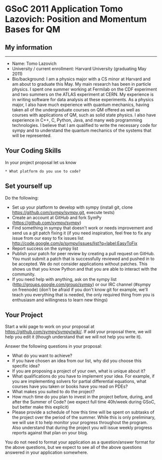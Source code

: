 GSoC 2011 Application Tomo Lazovich: Position and Momentum Bases for QM
==============================

## My information
---

* Name: Tomo Lazovich
* University / current enrollment: Harvard University (graduating May 2011)
* Bio/background: I am a physics major with a CS minor at Harvard and am about to graduate this May. My main research has been in particle physics. I spent one summer working at Fermilab on the CDF experiment and two summers on the ATLAS experiment at CERN. My experience is in writing software for data analysis at these experiments. As a physics major, I also have much experience with quantum mechanics, having taken all of the undergraduate courses on QM offered as well as courses with applications of QM, such as solid state physics. I also have experience in C++, C, Python, Java, and many web programming technologies. I believe that I am qualified to write the necessary code for sympy and to understand the quantum mechanics of the systems that will be represented. 
    
    
Your Coding Skills
------------------

In your project proposal let us know

    * What platform do you use to code?

Set yourself up
---------------

Do the following:

* Set up your platform to develop with sympy (install git,
  clone https://github.com/sympy/sympy.git, execute tests)
* Create an account at GitHub and fork SymPy (https://github.com/sympy/sympy)
* Find something in sympy that doesn't work or needs improvement and send us a
  git patch fixing it (if you need inspiration, feel free to fix any issue from
  our easy to fix issues list
  http://code.google.com/p/sympy/issues/list?q=label:EasyToFix
* Report success on the sympy list
* Publish your patch for peer review by creating a pull request on GitHub.  You
  must submit a patch that is successfully reviewed and pushed in to be
  accepted. We do not consider applications without patches. This shows us that
  you know Python and that you are able to interact with the community.
* If you need help with anything, ask on the sympy list
  (http://groups.google.com/group/sympy) or our IRC channel (#sympy on
  freenode) (don't be afraid if you don't know git for example, we'll teach you
  everything that is needed, the only required thing from you is enthusiasm and
  willingness to learn new things)

Your Project
------------

Start a wiki page to work on your proposal at
https://github.com/sympy/sympy/wiki/. If add your proposal there, we
will help you edit it (though understand that we will not help you write
it).

Answer the following questions in your proposal:

* What do you want to achieve?
* If you have chosen an idea from our list, why did you choose this specific
  idea?
* If you are proposing a project of your own, what is unique about it?
* What qualifications do you have to implement your idea.  For example, if you
  are implementing solvers for partial differential equations, what courses
  have you taken or books have you read on PDEs?
* What makes you suited to do the project?
* How much time do you plan to invest in the project before, during, and after
  the Summer of Code? (we expect full time 40h/week during GSoC, but better
  make this explicit)
* Please provide a schedule of how this time will be spent on subtasks
  of the project over the period of the summer. While this is only
  preliminary, we will use it to help monitor your progress throughout
  the program.  Also understand that during the project you will issue
  weekly progress reports against that plan on your blog.

You do not need to format your application as a question/answer format
for the above questions, but we expect to see all of the above questions
answered in your application somewhere.
